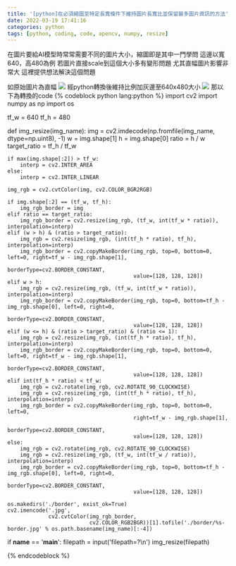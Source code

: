 ```yaml
---
title: '[python]在必須縮圖至特定長寬條件下維持圖片長寬比並保留最多圖片資訊的方法'
date: 2022-03-19 17:41:16
categories: python
tags: [python, coding, code, opencv, numpy, resize]
---
```

在圖片要給AI模型時常常需要不同的圖片大小，縮圖即是其中一門學問
這邊以寬640，高480為例
若圖片直接scale到這個大小多有變形問題
尤其直幅圖片影響非常大
這裡提供想法解決這個問題
<!--more-->
如原始圖片為直幅
![](https://photos.smugmug.com/photos/i-gcXwKGT/0/e869363e/X5/i-gcXwKGT-X5.jpg)
經python轉換後維持比例加灰邊至640x480大小
![](https://photos.smugmug.com/photos/i-LLXFGxS/0/3d02a738/O/i-LLXFGxS.jpg)
那以下為轉換的code
{% codeblock python lang:python %}
import cv2
import numpy as np
import os


tf_w = 640
tf_h = 480


def img_resize(img_name):
    img = cv2.imdecode(np.fromfile(img_name, dtype=np.uint8), -1)
    w = img.shape[1]
    h = img.shape[0]
    ratio = h / w
    target_ratio = tf_h / tf_w

    if max(img.shape[:2]) > tf_w:
        interp = cv2.INTER_AREA
    else:
        interp = cv2.INTER_LINEAR

    img_rgb = cv2.cvtColor(img, cv2.COLOR_BGR2RGB)

    if img.shape[:2] == (tf_w, tf_h):
        img_rgb_border = img
    elif ratio == target_ratio:
        img_rgb_border = cv2.resize(img_rgb, (tf_w, int(tf_w * ratio)), interpolation=interp)
    elif (w > h) & (ratio > target_ratio):
        img_rgb = cv2.resize(img_rgb, (int(tf_h * ratio), tf_h), interpolation=interp)
        img_rgb_border = cv2.copyMakeBorder(img_rgb, top=0, bottom=0, left=0, right=tf_w - img_rgb.shape[1],
                                            borderType=cv2.BORDER_CONSTANT,
                                            value=[128, 128, 128])
    elif w > h:
        img_rgb = cv2.resize(img_rgb, (tf_w, int(tf_w * ratio)), interpolation=interp)
        img_rgb_border = cv2.copyMakeBorder(img_rgb, top=0, bottom=tf_h - img_rgb.shape[0], left=0, right=0,
                                            borderType=cv2.BORDER_CONSTANT,
                                            value=[128, 128, 128])
    elif (w <= h) & (ratio > target_ratio) & (ratio <= 1):
        img_rgb = cv2.resize(img_rgb, (int(tf_h * ratio), tf_h), interpolation=interp)
        img_rgb_border = cv2.copyMakeBorder(img_rgb, top=0, bottom=0, left=0, right=tf_w - img_rgb.shape[1],
                                            borderType=cv2.BORDER_CONSTANT,
                                            value=[128, 128, 128])
    elif int(tf_h * ratio) < tf_w:
        img_rgb = cv2.rotate(img_rgb, cv2.ROTATE_90_CLOCKWISE)
        img_rgb = cv2.resize(img_rgb, (int(tf_h * ratio), tf_h), interpolation=interp)
        img_rgb_border = cv2.copyMakeBorder(img_rgb, top=0, bottom=0, left=0,
                                            right=tf_w - img_rgb.shape[1],
                                            borderType=cv2.BORDER_CONSTANT,
                                            value=[128, 128, 128])
    else:
        img_rgb = cv2.rotate(img_rgb, cv2.ROTATE_90_CLOCKWISE)
        img_rgb = cv2.resize(img_rgb, (tf_w, int(tf_w / ratio)), interpolation=interp)
        img_rgb_border = cv2.copyMakeBorder(img_rgb, top=0, bottom=tf_h - img_rgb.shape[0], left=0, right=0,
                                            borderType=cv2.BORDER_CONSTANT,
                                            value=[128, 128, 128])

    os.makedirs('./border', exist_ok=True)
    cv2.imencode('.jpg',
                 cv2.cvtColor(img_rgb_border,
                              cv2.COLOR_RGB2BGR))[1].tofile('./border/%s-border.jpg' % os.path.basename(img_name)[:-4])


if __name__ == '__main__':
    filepath = input('filepath=?\n')
    img_resize(filepath)

{% endcodeblock %}